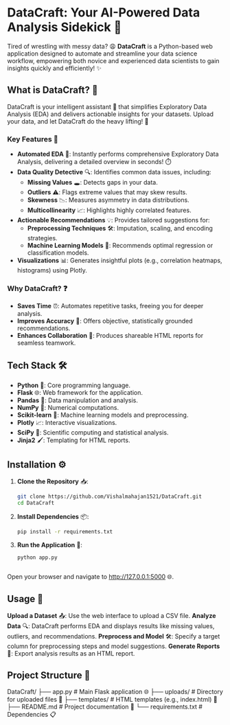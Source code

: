 # DataCraft: Your AI-Powered Data Analysis Sidekick 🚀

Tired of wrestling with messy data? 😩 **DataCraft** is a Python-based web application designed to automate and streamline your data science workflow, empowering both novice and experienced data scientists to gain insights quickly and efficiently! ✨

## What is DataCraft? 🤔

DataCraft is your intelligent assistant 🤖 that simplifies Exploratory Data Analysis (EDA) and delivers actionable insights for your datasets. Upload your data, and let DataCraft do the heavy lifting! 💪

### Key Features 🌟

- **Automated EDA** 🤖: Instantly performs comprehensive Exploratory Data Analysis, delivering a detailed overview in seconds! ⏱️
- **Data Quality Detective** 🔍: Identifies common data issues, including:
  - **Missing Values** 🕳️: Detects gaps in your data.
  - **Outliers** ⚠️: Flags extreme values that may skew results.
  - **Skewness** 📉: Measures asymmetry in data distributions.
  - **Multicollinearity** 📈: Highlights highly correlated features.
- **Actionable Recommendations** 💡: Provides tailored suggestions for:
  - **Preprocessing Techniques** 🛠️: Imputation, scaling, and encoding strategies.
  - **Machine Learning Models** 🧠: Recommends optimal regression or classification models.
- **Visualizations** 📊: Generates insightful plots (e.g., correlation heatmaps, histograms) using Plotly.

### Why DataCraft? ❓

- **Saves Time** ⏰: Automates repetitive tasks, freeing you for deeper analysis.
- **Improves Accuracy** 💯: Offers objective, statistically grounded recommendations.
- **Enhances Collaboration** 🤝: Produces shareable HTML reports for seamless teamwork.

## Tech Stack 🛠️

- **Python** 🐍: Core programming language.
- **Flask** 🌐: Web framework for the application.
- **Pandas** 🐼: Data manipulation and analysis.
- **NumPy** 🔢: Numerical computations.
- **Scikit-learn** 🤖: Machine learning models and preprocessing.
- **Plotly** 📈: Interactive visualizations.
- **SciPy** 🔬: Scientific computing and statistical analysis.
- **Jinja2** 🖌️: Templating for HTML reports.

## Installation ⚙️

1. **Clone the Repository** 📥:
   ```bash
   git clone https://github.com/Vishalmahajan1521/DataCraft.git
   cd DataCraft
2. **Install Dependencies** 📦:
   ```bash
   pip install -r requirements.txt
3. **Run the Application** 🚀:
   ```bash
   python app.py
  
Open your browser and navigate to http://127.0.0.1:5000 🌐.

## Usage 🎯
**Upload a Dataset** 📤: Use the web interface to upload a CSV file.
**Analyze Data** 🔍: DataCraft performs EDA and displays results like missing values, outliers, and recommendations.
**Preprocess and Model** 🛠️: Specify a target column for preprocessing steps and model suggestions.
**Generate Reports** 📜: Export analysis results as an HTML report.

## Project Structure 📂
DataCraft/
├── app.py              # Main Flask application 🌐
├── uploads/            # Directory for uploaded files 📁
├── templates/          # HTML templates (e.g., index.html) 📝
├── README.md           # Project documentation 📘
└── requirements.txt    # Dependencies 📋

